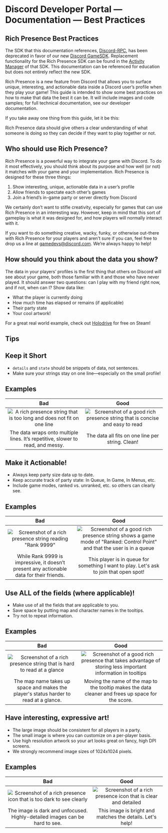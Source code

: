 # Discord Developer Portal — Documentation — Best Practices

## Rich Presence Best Practices

The SDK that this documentation references, [Discord-RPC](https://github.com/discord/discord-rpc), has been deprecated in favor of our new [Discord GameSDK](https://ptb.discord.com/developers/docs/game-sdk/sdk-starter-guide). Replacement functionality for the Rich Presence SDK can be found in the [Activity Manager](https://ptb.discord.com/developers/docs/game-sdk/activities) of that SDK. This documentation can be referenced for education but does not entirely reflect the new SDK.

Rich Presence is a new feature from Discord that allows you to surface unique, interesting, and actionable data inside a Discord user’s profile when they play your game! This guide is intended to show some best practices on how to make that data the best it can be. It will include images and code samples; for full technical documentation, see our developer documentation.

If you take away one thing from this guide, let it be this:

Rich Presence data should give others a clear understanding of what someone is doing so they can decide if they want to play together or not.

## Who should use Rich Presence?

Rich Presence is a powerful way to integrate your game with Discord. To do it most effectively, you should think about its purpose and how well (or not) it matches with your game and your implementation. Rich Presence is designed for these three things:

1.  Show interesting, unique, actionable data in a user’s profile
2.  Allow friends to spectate each other’s games
3.  Join a friend’s in-game party or server directly from Discord

We certainly don’t want to stifle creativity, especially for games that can use Rich Presence in an interesting way. However, keep in mind that this sort of gameplay is what it was designed for, and how players will normally interact with it.

If you want to do something creative, wacky, funky, or otherwise out-there with Rich Presence for your players and aren’t sure if you can, feel free to drop us a line at [gamedevs@discord.com](mailto:gamedevs@discord.com). We’re always happy to help!

## How should you think about the data you show?

The data in your players’ profiles is the first thing that others on Discord will see about your game, both those familiar with it and those who have never played. It should answer two questions: can I play with my friend right now, and if not, when can I? Show data like:

*   What the player is currently doing
*   How much time has elapsed or remains (if applicable)
*   Their party state
*   Your cool artwork!

For a great real world example, check out [Holodrive](https://store.steampowered.com/app/370770/Holodrive/) for free on Steam!

## Tips

## Keep it Short

*   ```details``` and ```state``` should be snippets of data, not sentences.
*   Make sure your strings stay on one line—especially on the small profile!

## Examples

| Bad | Good |
| :-: | :-: |
| ![A rich presence string that is too long and does not fit on one line](https://ptb.discord.com/assets/5bc8031664bd22b189ab36aff5c7cd63.png) | ![Screenshot of a good rich presence string that is concise and easy to read](https://ptb.discord.com/assets/dc105e12dcb0dcb489f82f8c558a4030.png) |
| The data wraps onto multiple lines. It’s repetitive, slower to read, and messy. | The data all fits on one line per string. Clean! |

## Make it Actionable!

*   Always keep party size data up to date.
*   Keep accurate track of party state: In Queue, In Game, In Menus, etc.
*   Include game modes, ranked vs. unranked, etc. so others can clearly see.

## Examples

| Bad | Good |
| :-: | :-: |
| ![Screenshot of a rich presence string reading "Rank 9999"](https://ptb.discord.com/assets/ba612a6def97783dda4fba7769d9ce07.png) | ![Screenshot of a good rich presence string shows a game mode of "Ranked: Control Point" and that the user is in a queue](https://ptb.discord.com/assets/5f26ab97fb926923db7d6ed8fdfd059c.png) |
| While Rank 9999 is impressive, it doesn’t present any actionable data for their friends. | This player is in queue for something I want to play. Let's ask to join that open spot! |

## Use ALL of the fields (where applicable)!

*   Make use of all the fields that are applicable to you.
*   Save space by putting map and character names in the tooltips.
*   Try not to repeat information.

## Examples

| Bad | Good |
| :-: | :-: |
| ![Screenshot of a rich presence string that is hard to read at a glance](https://ptb.discord.com/assets/223d81303f45db5cab7ff52377cddea6.png) | ![Screenshot of a good rich presence that takes advantage of storing less important information in tooltips](https://ptb.discord.com/assets/ea4f4cf6eec4252ff509e1eca078da94.png) |
| The map name takes up space and makes the player's status harder to read at a glance. | Moving the name of the map to the tooltip makes the data cleaner and frees up space for the score. |

## Have interesting, expressive art!

*   The large image should be consistent for all players in a party.
*   The small image is where you can customize on a per-player basis.
*   Use high resolution artwork so your art looks great on fancy, high DPI screens.
*   We strongly recommend image sizes of 1024x1024 pixels.

## Examples

| Bad | Good |
| :-: | :-: |
| ![Screenshot of a rich presence icon that is too dark to see clearly](https://ptb.discord.com/assets/5b1ebed1b0b07788bd03c78062091b2e.png) | ![Screenshot of a rich presence icon that is clear and detailed](https://ptb.discord.com/assets/62b865ee5ec5a637010df8642608f607.png) |
| The image is dark and unfocused. Highly-detailed images can be hard to see. | This image is bright and matches the details. Let's help! |

